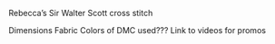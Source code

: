 
Rebecca’s Sir Walter Scott cross stitch

Dimensions
Fabric
Colors of DMC used???
Link to videos for promos